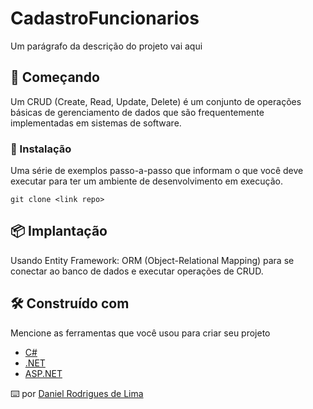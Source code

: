# CadastroFuncionarios

Um parágrafo da descrição do projeto vai aqui

## 🚀 Começando

Um CRUD (Create, Read, Update, Delete) é um conjunto de operações básicas de 
gerenciamento de dados que são frequentemente implementadas em sistemas de software.

### 🔧 Instalação

Uma série de exemplos passo-a-passo que informam o que você deve executar para ter um ambiente de desenvolvimento em execução.

```
git clone <link repo>
```

## 📦 Implantação

Usando Entity Framework: ORM (Object-Relational Mapping) para se conectar ao banco de dados e executar operações de CRUD.

## 🛠️ Construído com

Mencione as ferramentas que você usou para criar seu projeto

* [C#](http://www.dropwizard.io/1.0.2/docs/)
* [.NET](https://maven.apache.org/)
* [ASP.NET](https://rometools.github.io/rome/)

⌨️ por [Daniel Rodrigues de Lima](https://github.com/daniellimar/) 